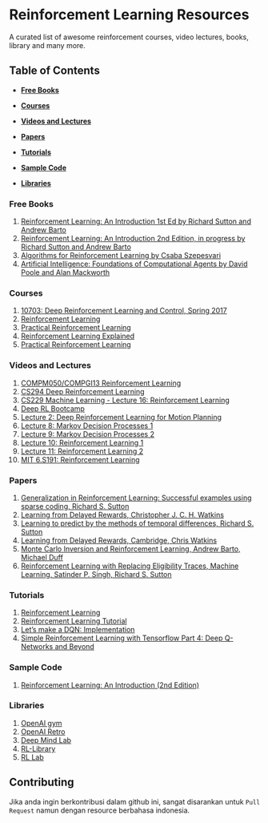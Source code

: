 # Reinforcement Learning Resources
A curated list of awesome reinforcement courses, video lectures, books, library and many more.

## Table of Contents
* **[Free Books](#free-books)**

* **[Courses](#courses)**

* **[Videos and Lectures](#videos-and-lectures)**

* **[Papers](#papers)**

* **[Tutorials](#tutorials)**

* **[Sample Code](#sample-code)**

* **[Libraries](#libraries)**

### Free Books
1.	[Reinforcement Learning: An Introduction 1st Ed by Richard Sutton and Andrew Barto](http://incompleteideas.net/book/ebook/the-book.html)
2.	[Reinforcement Learning: An Introduction 2nd Edition, in progress by Richard Sutton and Andrew Barto](http://incompleteideas.net/book/bookdraft2018mar11.pdf)
3.	[Algorithms for Reinforcement Learning by Csaba Szepesvari](http://www.ualberta.ca/~szepesva/papers/RLAlgsInMDPs.pdf)
4.	[Artificial Intelligence: Foundations of Computational Agents by David Poole and Alan Mackworth](http://artint.info/html/ArtInt_262.html)

### Courses
1.	[10703: Deep Reinforcement Learning and Control, Spring 2017](https://katefvision.github.io/)
2.	[Reinforcement Learning](https://classroom.udacity.com/courses/ud600)
3.	[Practical Reinforcement Learning](https://www.coursera.org/learn/practical-rl)
4.	[Reinforcement Learning Explained](https://www.edx.org/course/reinforcement-learning-explained)
5.	[Practical Reinforcement Learning](https://github.com/yandexdataschool/Practical_RL)

### Videos and Lectures
1.	[COMPM050/COMPGI13 Reinforcement Learning](http://www0.cs.ucl.ac.uk/staff/d.silver/web/Teaching.html)
2.	[CS294 Deep Reinforcement Learning](https://www.youtube.com/playlist?list=PLkFD6_40KJIznC9CDbVTjAF2oyt8_VAe3)
3.	[CS229 Machine Learning - Lecture 16: Reinforcement Learning](https://www.youtube.com/watch?v=RtxI449ZjSc&feature=relmfu)
4.	[Deep RL Bootcamp](https://sites.google.com/view/deep-rl-bootcamp/lectures)
5.	[Lecture 2: Deep Reinforcement Learning for Motion Planning](https://www.youtube.com/watch?v=QDzM8r3WgBw&list=PLrAXtmErZgOeiKm4sgNOknGvNjby9efdf)
6.	[Lecture 8: Markov Decision Processes 1](https://www.youtube.com/watch?v=i0o-ui1N35U)
7.	[Lecture 9: Markov Decision Processes 2](https://www.youtube.com/watch?v=Csiiv6WGzKM)
8.	[Lecture 10: Reinforcement Learning 1](https://www.youtube.com/watch?v=ifma8G7LegE)
9.	[Lecture 11: Reinforcement Learning 2](https://www.youtube.com/watch?v=Si1_YTw960c)
10.	[MIT 6.S191: Reinforcement Learning](https://www.youtube.com/watch?v=93M1l_nrhpQ)

### Papers
1.	[Generalization in Reinforcement Learning: Successful examples using sparse coding, Richard S. Sutton](http://webdocs.cs.ualberta.ca/~sutton/papers/sutton-96.pdf) 
2.	[Learning from Delayed Rewards, Christopher J. C. H. Watkins](https://www.cs.rhul.ac.uk/home/chrisw/new_thesis.pdf)
3.	[Learning to predict by the methods of temporal differences, Richard S. Sutton](http://webdocs.cs.ualberta.ca/~sutton/papers/sutton-88-with-erratum.pdf)
4.	[Learning from Delayed Rewards, Cambridge, Chris Watkins](http://www.cs.rhul.ac.uk/home/chrisw/thesis.html)
5.	[Monte Carlo Inversion and Reinforcement Learning, Andrew Barto, Michael Duff](http://papers.nips.cc/paper/865-monte-carlo-matrix-inversion-and-reinforcement-learning.pdf)
6.	[Reinforcement Learning with Replacing Eligibility Traces, Machine Learning, Satinder P. Singh, Richard S. Sutton](http://www-all.cs.umass.edu/pubs/1995_96/singh_s_ML96.pdf)

### Tutorials
1.	[Reinforcement Learning](http://www.cse.unsw.edu.au/~cs9417ml/RL1/)
2.	[Reinforcement Learning Tutorial](http://wiki.ros.org/reinforcement_learning/Tutorials/Reinforcement%20Learning%20Tutorial)
3.	[Let’s make a DQN: Implementation](https://jaromiru.com/2016/10/03/lets-make-a-dqn-implementation/)
4.	[Simple Reinforcement Learning with Tensorflow Part 4: Deep Q-Networks and Beyond](https://medium.com/@awjuliani/simple-reinforcement-learning-with-tensorflow-part-4-deep-q-networks-and-beyond-8438a3e2b8df)

### Sample Code
1. [Reinforcement Learning: An Introduction (2nd Edition)](https://github.com/ShangtongZhang/reinforcement-learning-an-introduction)

### Libraries
1.	[OpenAI gym](https://gym.openai.com/)
2.	[OpenAI Retro](https://github.com/openai/retro)
3.	[Deep Mind Lab](https://github.com/deepmind/lab)
4.	[RL-Library](http://library.rl-community.org/wiki/Main_Page)
5.	[RL Lab](https://github.com/rll/rllab)

## Contributing
Jika anda ingin berkontribusi dalam github ini, sangat disarankan untuk `Pull Request` namun dengan resource berbahasa indonesia.